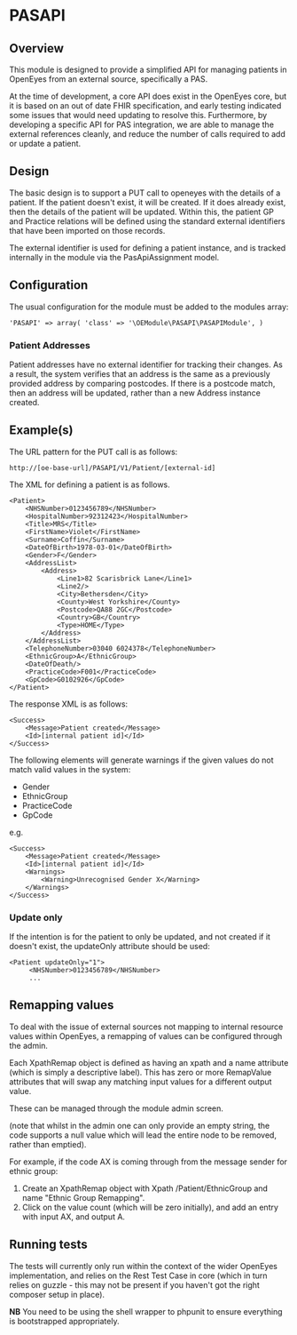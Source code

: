 # PASAPI

## Overview

This module is designed to provide a simplified API for managing patients in OpenEyes from an external source, specifically a PAS.

At the time of development, a core API does exist in the OpenEyes core, but it is based on an out of date FHIR specification, and early testing indicated some issues that would need updating to resolve this. Furthermore, by developing a specific API for PAS integration, we are able to manage the external references cleanly, and reduce the number of calls required to add or update a patient.

## Design

The basic design is to support a PUT call to openeyes with the details of a patient. If the patient doesn't exist, it will be created. If it does already exist, then the details of the patient will be updated. Within this, the patient GP and Practice relations will be defined using the standard external identifiers that have been imported on those records.

The external identifier is used for defining a patient instance, and is tracked internally in the module via the PasApiAssignment model.

## Configuration

The usual configuration for the module must be added to the modules array:

    'PASAPI' => array( 'class' => '\OEModule\PASAPI\PASAPIModule', )
 
### Patient Addresses
 
 Patient addresses have no external identifier for tracking their changes. As a result, the system verifies that an address is the same as a previously provided address by comparing postcodes. If there is a postcode match, then an address will be updated, rather than a new Address instance created.
 
## Example(s)
 
 The URL pattern for the PUT call is as follows:
 
    http://[oe-base-url]/PASAPI/V1/Patient/[external-id]
    
The XML for defining a patient is as follows.

 
    <Patient>
        <NHSNumber>0123456789</NHSNumber>
        <HospitalNumber>92312423</HospitalNumber>
        <Title>MRS</Title>
        <FirstName>Violet</FirstName>
        <Surname>Coffin</Surname>
        <DateOfBirth>1978-03-01</DateOfBirth>
        <Gender>F</Gender>
        <AddressList>
            <Address>
                <Line1>82 Scarisbrick Lane</Line1>
                <Line2/>
                <City>Bethersden</City>
                <County>West Yorkshire</County>
                <Postcode>QA88 2GC</Postcode>
                <Country>GB</Country>
                <Type>HOME</Type>
            </Address>
        </AddressList>
        <TelephoneNumber>03040 6024378</TelephoneNumber>
        <EthnicGroup>A</EthnicGroup>
        <DateOfDeath/>
        <PracticeCode>F001</PracticeCode>
        <GpCode>G0102926</GpCode>
    </Patient>
    
The response XML is as follows:

    <Success>
        <Message>Patient created</Message>
        <Id>[internal patient id]</Id>
    </Success>
    
The following elements will generate warnings if the given values do not match valid values in the system:
 
* Gender
* EthnicGroup
* PracticeCode
* GpCode

e.g.

    <Success>
        <Message>Patient created</Message>
        <Id>[internal patient id]</Id>
        <Warnings>
            <Warning>Unrecognised Gender X</Warning>
        </Warnings>
    </Success>
 
### Update only
 
If the intention is for the patient to only be updated, and not created if it doesn't exist, the updateOnly attribute should be used:

    <Patient updateOnly="1">
         <NHSNumber>0123456789</NHSNumber>
         ...
         
## Remapping values

To deal with the issue of external sources not mapping to internal resource values within OpenEyes, a remapping of values can be configured through the admin.

Each XpathRemap object is defined as having an xpath and a name attribute (which is simply a descriptive label). This has zero or more RemapValue attributes that will swap any matching input values for a different output value.

These can be managed through the module admin screen.

(note that whilst in the admin one can only provide an empty string, the code supports a null value which will lead the entire node to be removed, rather than emptied).

For example, if the code AX is coming through from the message sender for ethnic group:

1. Create an XpathRemap object with Xpath /Patient/EthnicGroup and name "Ethnic Group Remapping".
1. Click on the value count (which will be zero initially), and add an entry with input AX, and output A.

## Running tests

The tests will currently only run within the context of the wider OpenEyes implementation, and relies on the Rest Test Case in core (which in turn relies on guzzle - this may not be present if you haven't got the right composer setup in place). 

__NB__ You need to be using the shell wrapper to phpunit to ensure everything is bootstrapped appropriately.

